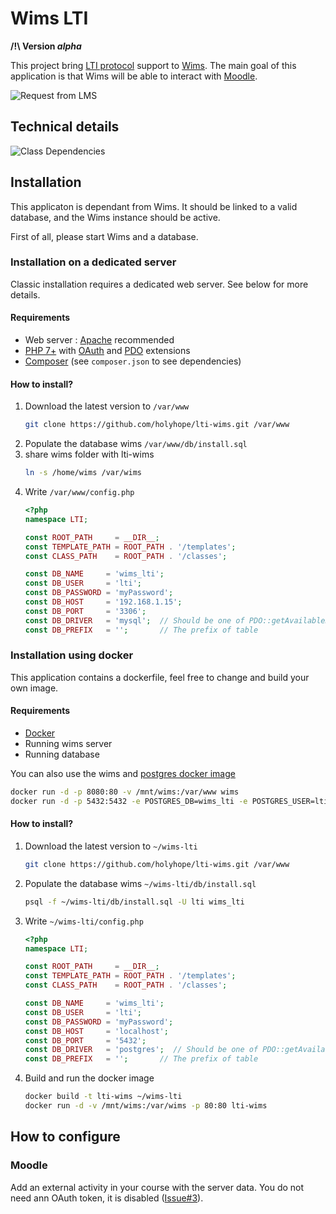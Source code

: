 Wims LTI
========

**/!\ Version *alpha***

This project bring [LTI protocol](http://www.imsglobal.org/specs/ltiv2p0/implementation-guide) support to [Wims](https://sourcesup.renater.fr/projects/wimsdev/).
The main goal of this application is that Wims will be able to interact with [Moodle](http://moodle.org).

![Request from LMS][request]

[request]: http://www.plantuml.com/plantuml/png/2oufJKdDAobMqBLJyF4DLh1ISCbNA2ufJKlZ0d61eae-8PuAuPcvnKf0IO-Ga025ejJ2qjJYac8k92cWGX03gCGjCoTLeRYok2Gr5m00 "http://www.plantuml.com/plantuml/uml/2oufJKdDAobMqBLJyF4DLh1ISCbNA2ufJKlZ0d61eae-8PuAuPcvnKf0IO-Ga025ejJ2qjJYac8k92cWGX03gCGjCoTLeRYok2Gr5m00"

Technical details
-----------------

![Class Dependencies][dependencies]

[dependencies]: http://www.plantuml.com/plantuml/png/RP3D2i8m48JlUOgbzzOty52B87YGAdYG8h5PiP0cc4r14T_Th8q_BRs5dVbcTdDO6OMtMMaxZwu2IT0_XLZe1es7TFwT6AiGaXAl7PA7YpHAewC47WAYXzs7N59JWvQTgI_LKDeuUsuqZgPPbbNY-Salf9TGMsEmzjRrwSDCI9bYtqdIEsoi1taPUhPtyjXMWXsVwWbuA8r1tcu2-et_WN25KD46oRvf2TQx5HHvlECRmJi6vLZap9ojLk4pUe1tYR_wdyt4mdQEa1WPjKmtSFeB "http://www.plantuml.com/plantuml/uml/RP7B2i8m44Nt-OgXU-iVYDGY22wa2YwaI6n6BAG9PX9Gn7ytO-kZfRimzvuxZyp9I-T3eyLXPHJUfeKD7bq9ag1z2h7GDHeFazctOgn2I0gy1YGF5scKHaS9F0Hq7dOVCabr1Le6KrtAlhHnzbnh75JJD2t5yvEVIo-XiiPWvQrhq_kPC66AVIT9xx2X7kLbxBEzayUc5Epuj1w1-z8GvEb6e5_v7uXR2DNP8DdN3S5wju8yw_RuHl2CKJdc6JDdgrKyHWlmBDrL_xEPMDZW28cHGPVn3k_qEHeLl_e5?switch"

Installation
------------

This applicaton is dependant from Wims.
It should be linked to a valid database, and the Wims instance should be active.

First of all, please start Wims and a database.

### Installation on a dedicated server

Classic installation requires a dedicated web server. See below for more details.

#### Requirements

* Web server : [Apache](https://httpd.apache.org) recommended
* [PHP 7+](http://php.net) with [OAuth](https://secure.php.net/manual/en/book.oauth.php) and [PDO](https://secure.php.net/manual/en/book.pdo.php) extensions
* [Composer](https://getcomposer.org/) (see `composer.json` to see dependencies)

#### How to install?

1. Download the latest version to `/var/www`
   ```bash
   git clone https://github.com/holyhope/lti-wims.git /var/www
   ```
2. Populate the database wims `/var/www/db/install.sql`
3. share wims folder with lti-wims
   ```bash
   ln -s /home/wims /var/wims
   ```
2. Write `/var/www/config.php`
   ```php
   <?php
   namespace LTI;
   
   const ROOT_PATH     = __DIR__;
   const TEMPLATE_PATH = ROOT_PATH . '/templates';
   const CLASS_PATH    = ROOT_PATH . '/classes';
   
   const DB_NAME     = 'wims_lti';
   const DB_USER     = 'lti';
   const DB_PASSWORD = 'myPassword';
   const DB_HOST     = '192.168.1.15';
   const DB_PORT     = '3306';
   const DB_DRIVER   = 'mysql';  // Should be one of PDO::getAvailableDrivers()
   const DB_PREFIX   = '';       // The prefix of table
   ```

### Installation using docker

This application contains a dockerfile, feel free to change and build your own image.

#### Requirements

* [Docker](https://docs.docker.com/engine/reference/builder/)
* Running wims server
* Running database

You can also use the wims and [postgres docker image](https://hub.docker.com/_/postgres/)

```bash
docker run -d -p 8080:80 -v /mnt/wims:/var/www wims
docker run -d -p 5432:5432 -e POSTGRES_DB=wims_lti -e POSTGRES_USER=lti -e POSTGRES_PASSWORD=myPassword postgres
```

#### How to install?

1. Download the latest version to `~/wims-lti`
   ```bash
   git clone https://github.com/holyhope/lti-wims.git /var/www
   ```
2. Populate the database wims `~/wims-lti/db/install.sql`
   ```bash
   psql -f ~/wims-lti/db/install.sql -U lti wims_lti
   ```
3. Write `~/wims-lti/config.php`
   ```php
   <?php
   namespace LTI;
   
   const ROOT_PATH     = __DIR__;
   const TEMPLATE_PATH = ROOT_PATH . '/templates';
   const CLASS_PATH    = ROOT_PATH . '/classes';
   
   const DB_NAME     = 'wims_lti';
   const DB_USER     = 'lti';
   const DB_PASSWORD = 'myPassword';
   const DB_HOST     = 'localhost';
   const DB_PORT     = '5432';
   const DB_DRIVER   = 'postgres';  // Should be one of PDO::getAvailableDrivers()
   const DB_PREFIX   = '';       // The prefix of table
   ```
4. Build and run the docker image
   ```bash
   docker build -t lti-wims ~/wims-lti
   docker run -d -v /mnt/wims:/var/wims -p 80:80 lti-wims
   ```

How to configure
----------------

### Moodle

Add an external activity in your course with the server data.
You do not need ann OAuth token, it is disabled ([Issue#3](https://github.com/holyhope/lti-wims/issues/3)).
